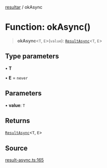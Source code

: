 [resultar](../wiki/Home) / okAsync

# Function: okAsync()

> **okAsync**\<`T`, `E`\>(`value`): [`ResultAsync`](../wiki/Class.ResultAsync)\<`T`, `E`\>

## Type parameters

• **T**

• **E** = `never`

## Parameters

• **value**: `T`

## Returns

[`ResultAsync`](../wiki/Class.ResultAsync)\<`T`, `E`\>

## Source

[result-async.ts:165](https://github.com/inaiat/resultar/blob/e9d397e3e0e8543e675ebf3b04ec4ad2e5577c52/src/result-async.ts#L165)
